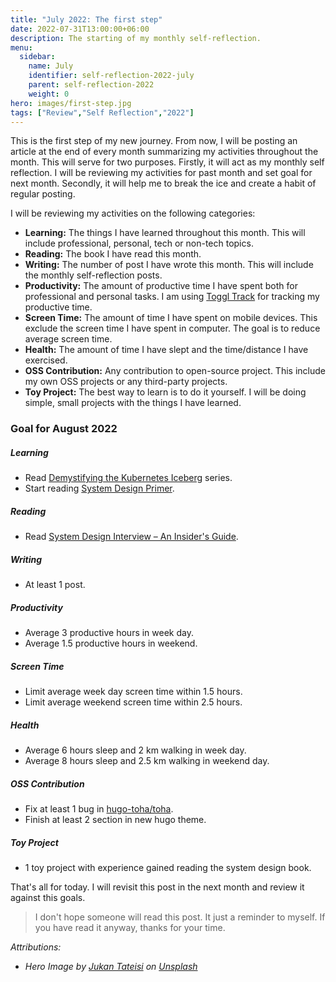 ```yaml
---
title: "July 2022: The first step"
date: 2022-07-31T13:00:00+06:00
description: The starting of my monthly self-reflection.
menu:
  sidebar:
    name: July
    identifier: self-reflection-2022-july
    parent: self-reflection-2022
    weight: 0
hero: images/first-step.jpg
tags: ["Review","Self Reflection","2022"]
---
```


This is the first step of my new journey. From now, I will be posting an article at the end of every month summarizing my activities throughout the month. This will serve for two purposes. Firstly, it will act as my monthly self reflection. I will be reviewing my activities for past month and set goal for next month. Secondly, it will help me to break the ice and create a habit of regular posting.

I will be reviewing my activities on the following categories:

- **Learning:** The things I have learned throughout this month. This will include professional, personal, tech or non-tech topics.
- **Reading:** The book I have read this month.
- **Writing:** The number of post I have wrote this month. This will include the monthly self-reflection posts.
- **Productivity:** The amount of productive time I have spent both for professional and personal tasks. I am using [Toggl Track](https://toggl.com/track/) for tracking my productive time.
- **Screen Time:** The amount of time I have spent on mobile devices. This exclude the screen time I have spent in computer. The goal is to reduce average screen time.
- **Health:** The amount of time I have slept and the time/distance I have exercised.
- **OSS Contribution:** Any contribution to open-source project. This include my own OSS projects or any third-party projects.
- **Toy Project:** The best way to learn is to do it yourself. I will be doing simple, small projects with the things I have learned.

### Goal for August 2022

##### Learning

- Read [Demystifying the Kubernetes Iceberg](https://asankov.dev/blog/2022/05/15/demystifying-the-kubernetes-iceberg-part-1/) series.
- Start reading [System Design Primer](https://github.com/donnemartin/system-design-primer).

##### Reading

- Read [System Design Interview – An Insider's Guide](https://www.goodreads.com/book/show/54109255-system-design-interview-an-insider-s-guide).

##### Writing

- At least 1 post.

##### Productivity

- Average 3 productive hours in week day.
- Average 1.5 productive hours in weekend.

##### Screen Time

- Limit average week day screen time within 1.5 hours.
- Limit average weekend screen time within 2.5 hours.

##### Health

- Average 6 hours sleep and 2 km walking in week day.
- Average 8 hours sleep and 2.5 km walking in weekend day.

##### OSS Contribution

- Fix at least 1 bug in [hugo-toha/toha](https://github.com/hugo-toha/toha).
- Finish at least 2 section in new hugo theme.

##### Toy Project

- 1 toy project with experience gained reading the system design book.

That's all for today. I will revisit this post in the next month and review it against this goals.

> I don't hope someone will read this post. It just a reminder to myself. If you have read it anyway, thanks for your time.

*Attributions:*

- *Hero Image by [Jukan Tateisi](https://unsplash.com/@tateisimikito?utm_source=unsplash&utm_medium=referral&utm_content=creditCopyText) on [Unsplash](https://unsplash.com/?utm_source=unsplash&utm_medium=referral&utm_content=creditCopyText)*
